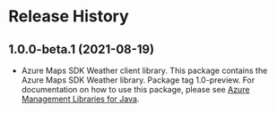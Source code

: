 # Release History

## 1.0.0-beta.1 (2021-08-19)

- Azure Maps SDK Weather client library. This package contains the Azure Maps SDK Weather library. Package tag 1.0-preview. For documentation on how to use this package, please see [Azure Management Libraries for Java](https://aka.ms/azsdk/java/mgmt).

